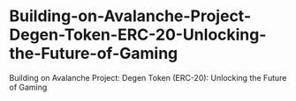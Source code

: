 # Building-on-Avalanche-Project-Degen-Token-ERC-20-Unlocking-the-Future-of-Gaming
Building on Avalanche Project: Degen Token (ERC-20): Unlocking the Future of Gaming
